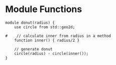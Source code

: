 # Module Functions

```µCAD,member.functions
module donut(radius) {
    use circle from std::geo2d;

#    // calculate inner from radius in a method
    function inner() { radius/2 }

    // generate donut
    circle(radius) - circle(inner());
}
```
